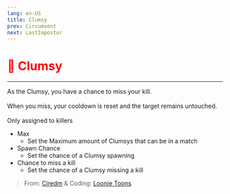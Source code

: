 ```yaml
---
lang: en-US
title: Clumsy
prev: Circumvent
next: LastImpostor
---
```


# <font color="red">🤕 <b>Clumsy</b></font> <Badge text="Impostor" type="tip" vertical="middle"/>

***

As the Clumsy, you have a chance to miss your kill.<br><br>
When you miss, your cooldown is reset and the target remains untouched.<br><br>
Only assigned to killers

- Max
  - Set the Maximum amount of Clumsys that can be in a match
- Spawn Chance
  - Set the chance of a Clumsy spawning
- Chance to miss a kill
  - Set the chance of a Clumsy missing a kill

> From: [Ciredm](#) & Coding: [Loonie Toons](https://github.com/Loonie-Toons)
